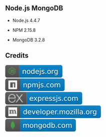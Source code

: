 Node.js MongoDB
---------------

- Node.js 4.4.7

- NPM 2.15.8

- MongoDB 3.2.8

Credits
-------
[![image](
Credits/nodejs.org.svg?raw=true)](https://nodejs.org/)  
[![image](
Credits/npmjs.com.svg?raw=true)](https://npmjs.com/)  
[![image](
Credits/expressjs.com.svg?raw=true)](https://expressjs.com/)  
[![image](
Credits/developer.mozilla.org.svg?raw=true)](https://developer.mozilla.org/)  
[![image](
Credits/mongodb.com.svg?raw=true)](https://mongodb.com/)  
